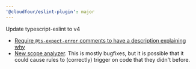 ```yaml
---
'@cloudfour/eslint-plugin': major
---
```


Update typescript-eslint to v4

- [Require `@ts-expect-error` comments to have a description explaining why](https://github.com/typescript-eslint/typescript-eslint/pull/2351)
- [New scope analyzer](https://github.com/typescript-eslint/typescript-eslint/pull/2039). This is mostly bugfixes, but it is possible that it could cause rules to (correctly) trigger on code that they didn't before.
